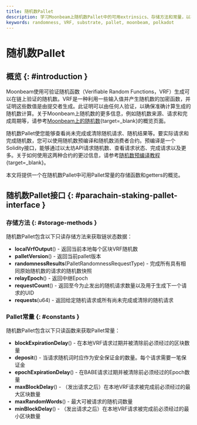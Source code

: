 ```yaml
---
title: 随机数Pallet
description: 学习Moonbeam上随机数Pallet中的可用extrinsics、存储方法和常量，以检索随机请求和结果的数据。
keywords: randomness, VRF, substrate, pallet, moonbeam, polkadot
---
```


# 随机数Pallet

## 概览 {: #introduction }

Moonbeam使用可验证随机函数（Verifiable Random Functions，VRF）生成可以在链上验证的随机数。VRF是一种利用一些输入值并产生随机数的加密函数，并证明这些数值是由提交者生成。此证明可以由任何人验证，以确保准确计算生成的随机数计算。关于Moonbeam上随机数的更多信息，例如随机数来源、请求和完成周期等，请参考[Moonbeam上的随机数](/learn/features/randomness){target=\_blank}的概览页面。

随机数Pallet使您能够查看尚未完成或清除随机请求、随机结果等。要实际请求和完成随机数，您可以使用随机数预编译和随机数消费者合约。预编译是一个Solidity接口，能够通过以太坊API请求随机数、查看请求状态、完成请求以及更多。关于如何使用这两种合约的更过信息，请参考[随机数预编译教程](/builders/pallets-precompiles/precompiles/randomness){target=\_blank}。

本文将提供一个在随机数Pallet中可用Pallet常量的存储函数和getters的概览。

## 随机数Pallet接口 {: #parachain-staking-pallet-interface }

### 存储方法 {: #storage-methods } 

随机数Pallet包含以下只读存储方法来获取链状态数据：

- **localVrfOutput**() - 返回当前本地每个区块VRF随机数
- **palletVersion**() - 返回当前pallet版本
- **randomnessResults**(PalletRandomnessRequestType) - 完成所有具有相同原始随机数的请求的随机数快照
- **relayEpoch**() - 返回中继Epoch
- **requestCount**() - 返回至今为止发出的随机请求数量以及用于生成下一个请求的UID
- **requests**(u64) - 返回给定随机请求或所有尚未完成或清除的随机请求

### Pallet常量 {: #constants }

随机数Pallet包含以下只读函数来获取Pallet常量：

- **blockExpirationDelay**() - 在本地VRF请求过期并被清除前必须经过的区块数量
- **deposit**() - 当请求随机词时应作为安全保证金的数量。每个请求需要一笔保证金
- **epochExpirationDelay**() - 在BABE请求过期并被清除前必须经过的Epoch数量
- **maxBlockDelay**() - （发出请求之后）在本地VRF请求被完成前必须经过的最大区块数量
- **maxRandomWords**() - 最大可被请求的随机词数量
- **minBlockDelay**() - （发出请求之后）在本地VRF请求被完成前必须经过的最小区块数量